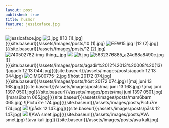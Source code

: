 ```yaml
---
layout: post
published: true
title: husmor
feature: jessicaface.jpg
---
```


![jessicaface.jpg]({{site.baseurl}}/assets/images/posts/jessicaface.jpg)
![3.jpg]({{site.baseurl}}/assets/images/posts/3.jpg)
![10 (1).jpg]({{site.baseurl}}/assets/images/posts/10 (1).jpg)
![EEW15.jpg]({{site.baseurl}}/assets/images/posts/EEW15.jpg)
![12 (2).jpg]({{site.baseurl}}/assets/images/posts/12 (2).jpg)
![740502782-img-thing_.jpg]({{site.baseurl}}/assets/images/posts/740502782-img-thing_.jpg)
![]({{site.baseurl}}/assets/images/posts/maj%20juni%2013%20168.jpg)
![5.jpg]({{site.baseurl}}/assets/images/posts/5.jpg)
![5632376885_a24d88a8490c.jpg]({{site.baseurl}}/assets/images/posts/5632376885_a24d88a8490c.jpg)
![]({{site.baseurl}}/assets/images/posts/agadir%2012%2013%20008%20(13)
![agadir 12 13 044.jpg]({{site.baseurl}}/assets/images/posts/agadir 12 13 044.jpg)
![CIMG00775-2.jpg]({{site.baseurl}}/assets/images/posts/CIMG00775-2.jpg)
![höst 20172 074.jpg]({{site.baseurl}}/assets/images/posts/höst 20172 074.jpg)
![maj juni 13 168.jpg]({{site.baseurl}}/assets/images/posts/maj juni 13 168.jpg)
![maj juni 1397 0501.jpg]({{site.baseurl}}/assets/images/posts/maj juni 1397 0501.jpg)
![mars6barn 065.jpg]({{site.baseurl}}/assets/images/posts/mars6barn 065.jpg)
![Pictu7re 174.jpg]({{site.baseurl}}/assets/images/posts/Pictu7re 174.jpg)
![]({{site.baseurl}}/assets/images/posts/Picture%201473.jpg)
![påsk 12 147.jpg]({{site.baseurl}}/assets/images/posts/påsk 12 147.jpg)
![]({{site.baseurl}}/assets/images/posts/housewife%20(1).jpg)
![AVA smet.jpg]({{site.baseurl}}/assets/images/posts/AVA smet.jpg)
![ava kali.jpg]({{site.baseurl}}/assets/images/posts/ava kali.jpg)

